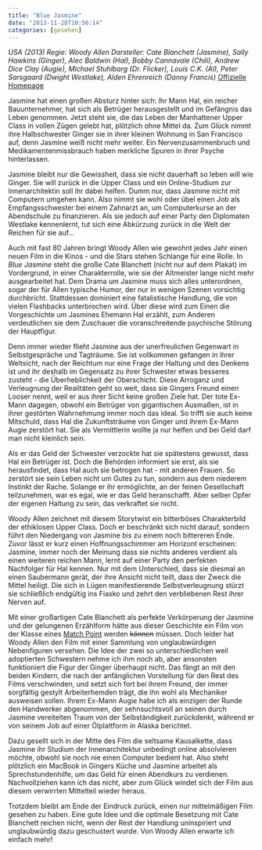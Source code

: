 ```yaml
---
title: "Blue Jasmine"
date: "2013-11-28T10:56:14"
categories: [gesehen]
---
```


*USA (2013)
Regie: Woody Allen
Darsteller: Cate Blanchett (Jasmine), Sally Hawkins (Ginger), Alec Baldwin (Hal), Bobby Cannavale (Chili), Andrew Dice Clay (Augie), Michael Stuhlbarg (Dr. Flicker), Louis C.K. (Al), Peter Sarsgaard (Dwight Westlake), Alden Ehrenreich (Danny Francis)*
[Offizielle Homepage](http://www.bluejasmine.de)

Jasmine hat einen großen Absturz hinter sich: Ihr Mann Hal, ein reicher Bauunternehmer, hat sich als Betrüger herausgestellt und im Gefängnis das Leben genommen. Jetzt steht sie, die das Leben der Manhattener Upper Class in vollen Zügen gelebt hat, plötzlich ohne Mittel da. Zum Glück nimmt ihre Halbschwester Ginger sie in ihrer kleinen Wohnung in San Francisco auf, denn Jasmine weiß nicht mehr weiter. Ein Nervenzusammenbruch und Medikamentenmissbrauch haben merkliche Spuren in ihrer Psyche hinterlassen.

Jasmine bleibt nur die Gewissheit, dass sie nicht dauerhaft so leben will wie Ginger. Sie will zurück in die Upper Class und ein Online-Studium zur Innenarchitektin soll ihr dabei helfen. Dumm nur, dass Jasmine nicht mit Computern umgehen kann. Also nimmt sie wohl oder übel einen Job als Empfangsschwester bei einem Zahnarzt an, um Computerkurse an der Abendschule zu finanzieren. Als sie jedoch auf einer Party den Diplomaten Westlake kennenlernt, tut sich eine Abkürzung zurück in die Welt der Reichen für sie auf...

Auch mit fast 80 Jahren bringt Woody Allen wie gewohnt jedes Jahr einen neuen Film in die Kinos - und die Stars stehen Schlange für eine Rolle. In *Blue Jasmine* steht die große Cate Blanchett (nicht nur auf dem Plakat) im Vordergrund, in einer Charakterrolle, wie sie der Altmeister lange nicht mehr ausgearbeitet hat. Dem Drama um Jasmine muss sich alles unterordnen, sogar der für Allen typische Humor, der nur in wenigen Szenen vorsichtig durchbricht. Stattdessen dominiert eine fatalistische Handlung, die von vielen Flashbacks unterbrochen wird. Über diese wird zum Einen die Vorgeschichte um Jasmines Ehemann Hal erzählt, zum Anderen verdeutlichen sie dem Zuschauer die voranschreitende psychische Störung der Hauptfigur.

Denn immer wieder flieht Jasmine aus der unerfreulichen Gegenwart in Selbstgespräche und Tagträume. Sie ist vollkommen gefangen in ihrer Weltsicht, nach der Reichtum nur eine Frage der Haltung und des Denkens ist und ihr deshalb im Gegensatz zu ihrer Schwester etwas besseres zusteht - die Überheblichkeit der Oberschicht. Diese Arroganz und Verleugnung der Realitäten geht so weit, dass sie Gingers Freund einen Looser nennt, weil er aus ihrer Sicht keine großen Ziele hat. Der tote Ex-Mann dagegen, obwohl ein Betrüger von gigantischen Ausmaßen, ist in ihrer gestörten Wahrnehmung immer noch das Ideal. So trifft sie auch keine Mitschuld, dass Hal die Zukunftsträume von Ginger und ihrem Ex-Mann Augie zerstört hat. Sie als Vermittlerin wollte ja nur helfen und bei Geld darf man nicht kleinlich sein.

Als er das Geld der Schwester verzockte hat sie spätestens gewusst, dass Hal ein Betrüger ist. Doch die Behörden informiert sie erst, als sie herausfindet, dass Hal auch sie betrogen hat - mit anderen Frauen. So zerstört sie sein Leben nicht um Gutes zu tun, sondern aus dem niederem Instinkt der Rache. Solange er ihr ermöglichte, an der feinen Gesellschaft teilzunehmen, war es egal, wie er das Geld heranschafft. Aber selber Opfer der eigenen Haltung zu sein, das verkraftet sie nicht. 

Woody Allen zeichnet mit diesem Storytwist ein bitterböses Charakterbild der ethiklosen Upper Class. Doch er beschränkt sich nicht darauf, sondern führt den Niedergang von Jasmine bis zu einem noch bittereren Ende. Zuvor lässt er kurz einen Hoffnungsschimmer am Horizont erscheinen: Jasmine, immer noch der Meinung dass sie nichts anderes verdient als einen weiteren reichen Mann, lernt auf einer Party den perfekten Nachfolger für Hal kennen. Nur mit dem Unterschied, dass sie diesmal an einen Saubermann gerät, der ihre Ansicht nicht teilt, dass der Zweck die Mittel heiligt. Die sich in Lügen manifestierende Selbstverleugnung stürzt sie schließlich endgültig ins Fiasko und zehrt den verbliebenen Rest ihrer Nerven auf.

Mit einer großartigen Cate Blanchett als perfekte Verkörperung der Jasmine und der gelungenen Erzählform hätte aus dieser Geschichte ein Film von der Klasse eines [Match Point](/2006/01/26/match-point/) werden ~~können~~ müssen. Doch leider hat Woody Allen den Film mit einer Sammlung von unglaubwürdigen Nebenfiguren versehen. Die Idee der zwei so unterschiedlichen weil adoptierten Schwestern nehme ich ihm noch ab, aber ansonsten funktioniert die Figur der Ginger überhaupt nicht. Das fängt an mit den beiden Kindern, die nach der anfänglichen Vorstellung für den Rest des Films verschwinden, und setzt sich fort bei ihrem Freund, der immer sorgfältig gestylt Arbeiterhemden trägt, die ihn wohl als Mechaniker ausweisen sollen. Ihrem Ex-Mann Augie habe ich als einzigen der Runde den Handwerker abgenommen, der sehnsuchtsvoll an seinen durch Jasmine vereitelten Traum von der Selbständigkeit zurückdenkt, während er von seinem Job auf einer Ölplattform in Alaska berichtet.

Dazu gesellt sich in der Mitte des Film die seltsame Kausalkette, dass Jasmine ihr Studium der Innenarchitektur unbedingt online absolvieren möchte, obwohl sie noch nie einen Computer bedient hat. Also steht plötzlich ein MacBook in Gingers Küche und Jasmine arbeitet als Sprechstundenhilfe, um das Geld für einen Abendkurs zu verdienen. Nachvollziehen kann ich das nicht, aber zum Glück windet sich der Film aus diesem verwirrten Mittelteil wieder heraus.

Trotzdem bleibt am Ende der Eindruck zurück, einen nur mittelmäßigen Film gesehen zu haben. Eine gute Idee und die optimale Besetzung mit Cate Blanchett reichen nicht, wenn der Rest der Handlung uninspiriert und unglaubwürdig dazu geschustert wurde. Von Woody Allen erwarte ich einfach mehr!
